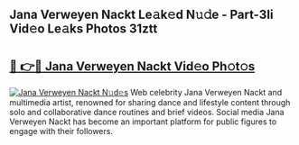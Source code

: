 ## Jana Verweyen Nackt Le𝚊k𝚎d N𝚞𝚍e - Part-3Ii Vid𝚎o Le𝚊ks Photos 31ztt

# <h2><a href="http://fb0sz3.evod.top/?m=Jana+Verweyen+Nackt">🔗 👉🔴 Jana Verweyen Nackt Vid𝚎o Ph𝚘t𝚘s</a></h2>

[![Jana Verweyen Nackt N𝚞d𝚎s](https://i.imgur.com/8V9OHl7.gif)](http://fb0sz3.evod.top/?m=Jana+Verweyen+Nackt)
Web celebrity Jana Verweyen Nackt and multimedia artist, renowned for sharing dance and lifestyle content through solo and collaborative dance routines and brief videos. Social media Jana Verweyen Nackt has become an important platform for public figures to engage with their followers. 

